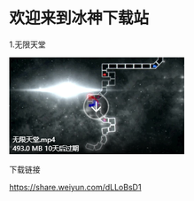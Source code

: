 # 欢迎来到冰神下载站

1.无限天堂

![这是图片](https://github.com/ADOFAIVEF/adofai/blob/main/Assets/img1.png?raw=true)

下载链接

https://share.weiyun.com/dLLoBsD1
